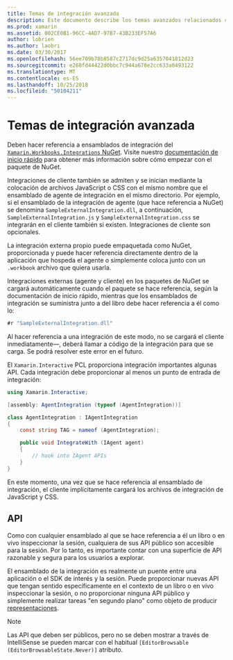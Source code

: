 ```yaml
---
title: Temas de integración avanzada
description: Este documento describe los temas avanzados relacionados con las integraciones de Xamarin Workbooks. Describe el paquete Xamarin.Workbook.Integrations NuGet y la exposición de API dentro de un libro de Xamarin.
ms.prod: xamarin
ms.assetid: 002CE0B1-96CC-4AD7-97B7-43B233EF57A6
author: lobrien
ms.author: laobri
ms.date: 03/30/2017
ms.openlocfilehash: 56ee709b78b8587c2717dc9d25a6357041812d23
ms.sourcegitcommit: e268fd44422d0bbc7c944a678e2cc633a0493122
ms.translationtype: MT
ms.contentlocale: es-ES
ms.lasthandoff: 10/25/2018
ms.locfileid: "50104211"
---
```

# <a name="advanced-integration-topics"></a>Temas de integración avanzada

Deben hacer referencia a ensamblados de integración del [ `Xamarin.Workbooks.Integrations` NuGet][nuget]. Visite nuestro [documentación de inicio rápido](~/tools/workbooks/sdk/index.md) para obtener más información sobre cómo empezar con el paquete de NuGet.

Integraciones de cliente también se admiten y se inician mediante la colocación de archivos JavaScript o CSS con el mismo nombre que el ensamblado de agente de integración en el mismo directorio. Por ejemplo, si el ensamblado de la integración de agente (que hace referencia a NuGet) se denomina `SampleExternalIntegration.dll`, a continuación, `SampleExternalIntegration.js` y `SampleExternalIntegration.css` se integrarán en el cliente también si existen. Integraciones de cliente son opcionales.

La integración externa propio puede empaquetada como NuGet, proporcionada y puede hacer referencia directamente dentro de la aplicación que hospeda el agente o simplemente coloca junto con un `.workbook` archivo que quiera usarla.

Integraciones externas (agente y cliente) en los paquetes de NuGet se cargará automáticamente cuando el paquete se hace referencia, según la documentación de inicio rápido, mientras que los ensamblados de integración se suministra junto a del libro debe hacer referencia a él como lo:

```csharp
#r "SampleExternalIntegration.dll"
```

Al hacer referencia a una integración de este modo, no se cargará el cliente inmediatamente&mdash;, deberá llamar a código de la integración para que se carga. Se podrá resolver este error en el futuro.

El `Xamarin.Interactive` PCL proporciona integración importantes algunas API. Cada integración debe proporcionar al menos un punto de entrada de integración:

```csharp
using Xamarin.Interactive;

[assembly: AgentIntegration (typeof (AgentIntegration))]

class AgentIntegration : IAgentIntegration
{
    const string TAG = nameof (AgentIntegration);

    public void IntegrateWith (IAgent agent)
    {
        // hook into IAgent APIs
    }
}
```

En este momento, una vez que se hace referencia al ensamblado de integración, el cliente implícitamente cargará los archivos de integración de JavaScript y CSS.

## <a name="apis"></a>API

Como con cualquier ensamblado al que se hace referencia a él un libro o en vivo inspeccionar la sesión, cualquiera de sus API público son accesible para la sesión. Por lo tanto, es importante contar con una superficie de API razonable y segura para los usuarios a explorar.

El ensamblado de la integración es realmente un puente entre una aplicación o el SDK de interés y la sesión. Puede proporcionar nuevas API que tengan sentido específicamente en el contexto de un libro o en vivo inspeccionar la sesión, o no proporcionar ninguna API público y simplemente realizar tareas "en segundo plano" como objeto de producir [representaciones](~/tools/workbooks/sdk/representations.md).

> [!NOTE]
> Las API que deben ser públicos, pero no se deben mostrar a través de IntelliSense se pueden marcar con el habitual `[EditorBrowsable (EditorBrowsableState.Never)]` atributo.

[nuget]: https://nuget.org/packages/Xamarin.Workbooks.Integration
